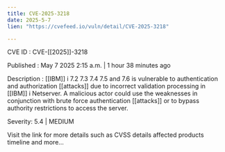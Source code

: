 ```yaml
---
title: CVE-2025-3218
date: 2025-5-7
lien: "https://cvefeed.io/vuln/detail/CVE-2025-3218"

---
```


CVE ID : CVE-[[2025]]-3218

Published :  May 7
2025
2:15 a.m. | 1 hour
38 minutes ago

Description :  [[IBM]] i 7.2
7.3
7.4
7.5
and 7.6 is vulnerable to authentication and authorization  [[attacks]] due to incorrect validation processing in  [[IBM]] i Netserver.  A malicious actor could use the weaknesses
in conjunction with brute force authentication  [[attacks]] or to bypass authority restrictions
to access the server.

Severity: 5.4 | MEDIUM

Visit the link for more details
such as CVSS details
affected products
timeline
and more...
